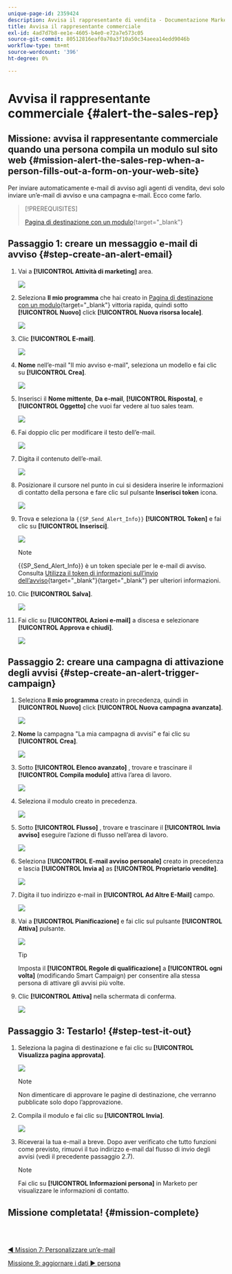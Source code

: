 ```yaml
---
unique-page-id: 2359424
description: Avvisa il rappresentante di vendita - Documentazione Marketo - Documentazione del prodotto
title: Avvisa il rappresentante commerciale
exl-id: 4ad7d7b8-ee1e-4605-b4e0-e72a7e573c05
source-git-commit: 80512816eaf0a70a3f10a50c34aeea14edd9046b
workflow-type: tm+mt
source-wordcount: '396'
ht-degree: 0%

---
```


# Avvisa il rappresentante commerciale {#alert-the-sales-rep}

## Missione: avvisa il rappresentante commerciale quando una persona compila un modulo sul sito web {#mission-alert-the-sales-rep-when-a-person-fills-out-a-form-on-your-web-site}

Per inviare automaticamente e-mail di avviso agli agenti di vendita, devi solo inviare un’e-mail di avviso e una campagna e-mail. Ecco come farlo.

>[!PREREQUISITES]
>
>[Pagina di destinazione con un modulo](/help/marketo/getting-started/quick-wins/landing-page-with-a-form.md){target="_blank"}

## Passaggio 1: creare un messaggio e-mail di avviso {#step-create-an-alert-email}

1. Vai a **[!UICONTROL Attività di marketing]** area.

   ![](assets/alert-the-sales-rep-1.png)

1. Seleziona **Il mio programma** che hai creato in [Pagina di destinazione con un modulo](/help/marketo/getting-started/quick-wins/landing-page-with-a-form.md){target="_blank"} vittoria rapida, quindi sotto **[!UICONTROL Nuovo]** click **[!UICONTROL Nuova risorsa locale]**.

   ![](assets/alert-the-sales-rep-2.png)

1. Clic **[!UICONTROL E-mail]**.

   ![](assets/alert-the-sales-rep-3.png)

1. **Nome** nell’e-mail &quot;Il mio avviso e-mail&quot;, seleziona un modello e fai clic su **[!UICONTROL Crea]**.

   ![](assets/alert-the-sales-rep-4.png)

1. Inserisci il **Nome mittente**, **Da e-mail**, **[!UICONTROL Risposta]**, e **[!UICONTROL Oggetto]** che vuoi far vedere al tuo sales team.

   ![](assets/alert-the-sales-rep-5.png)

1. Fai doppio clic per modificare il testo dell’e-mail.

   ![](assets/alert-the-sales-rep-6.png)

1. Digita il contenuto dell’e-mail.

   ![](assets/alert-the-sales-rep-7.png)

1. Posizionare il cursore nel punto in cui si desidera inserire le informazioni di contatto della persona e fare clic sul pulsante **Inserisci token** icona.

   ![](assets/alert-the-sales-rep-8.png)

1. Trova e seleziona la `{{SP_Send_Alert_Info}}` **[!UICONTROL Token]** e fai clic su **[!UICONTROL Inserisci]**.

   ![](assets/alert-the-sales-rep-9.png)

   >[!NOTE]
   >
   >{{SP_Send_Alert_Info}} è un token speciale per le e-mail di avviso. Consulta [Utilizza il token di informazioni sull’invio dell’avviso](/help/marketo/product-docs/email-marketing/general/using-tokens/use-the-send-alert-info-token.md){target="_blank"}{target="_blank"} per ulteriori informazioni.

1. Clic **[!UICONTROL Salva]**.

   ![](assets/alert-the-sales-rep-10.png)

1. Fai clic su **[!UICONTROL Azioni e-mail]** a discesa e selezionare **[!UICONTROL Approva e chiudi]**.

   ![](assets/alert-the-sales-rep-11.png)

## Passaggio 2: creare una campagna di attivazione degli avvisi {#step-create-an-alert-trigger-campaign}

1. Seleziona **Il mio programma** creato in precedenza, quindi in **[!UICONTROL Nuovo]** click **[!UICONTROL Nuova campagna avanzata]**.

   ![](assets/alert-the-sales-rep-12.png)

1. **Nome** la campagna &quot;La mia campagna di avvisi&quot; e fai clic su **[!UICONTROL Crea]**.

   ![](assets/alert-the-sales-rep-13.png)

1. Sotto **[!UICONTROL Elenco avanzato]** , trovare e trascinare il **[!UICONTROL Compila modulo]** attiva l’area di lavoro.

   ![](assets/alert-the-sales-rep-14.png)

1. Seleziona il modulo creato in precedenza.

   ![](assets/alert-the-sales-rep-15.png)

1. Sotto **[!UICONTROL Flusso]** , trovare e trascinare il **[!UICONTROL Invia avviso]** eseguire l’azione di flusso nell’area di lavoro.

   ![](assets/alert-the-sales-rep-16.png)

1. Seleziona **[!UICONTROL E-mail avviso personale]** creato in precedenza e lascia **[!UICONTROL Invia a]** as **[!UICONTROL Proprietario vendite]**.

   ![](assets/alert-the-sales-rep-17.png)

1. Digita il tuo indirizzo e-mail in **[!UICONTROL Ad Altre E-Mail]** campo.

   ![](assets/alert-the-sales-rep-18.png)

1. Vai a **[!UICONTROL Pianificazione]** e fai clic sul pulsante **[!UICONTROL Attiva]** pulsante.

   ![](assets/alert-the-sales-rep-19.png)

   >[!TIP]
   >
   >Imposta il **[!UICONTROL Regole di qualificazione]** a **[!UICONTROL ogni volta]** (modificando Smart Campaign) per consentire alla stessa persona di attivare gli avvisi più volte.

1. Clic **[!UICONTROL Attiva]** nella schermata di conferma.

   ![](assets/alert-the-sales-rep-20.png)

## Passaggio 3: Testarlo! {#step-test-it-out}

1. Seleziona la pagina di destinazione e fai clic su **[!UICONTROL Visualizza pagina approvata]**.

   ![](assets/alert-the-sales-21.png)

   >[!NOTE]
   >
   >Non dimenticare di approvare le pagine di destinazione, che verranno pubblicate solo dopo l’approvazione.

1. Compila il modulo e fai clic su **[!UICONTROL Invia]**.

   ![](assets/alert-the-sales-22.png)

1. Riceverai la tua e-mail a breve. Dopo aver verificato che tutto funzioni come previsto, rimuovi il tuo indirizzo e-mail dal flusso di invio degli avvisi (vedi il precedente passaggio 2.7).

   >[!NOTE]
   >
   >Fai clic su **[!UICONTROL Informazioni persona]** in Marketo per visualizzare le informazioni di contatto.

## Missione completata! {#mission-complete}

<br> 

[◄ Mission 7: Personalizzare un’e-mail](/help/marketo/getting-started/quick-wins/personalize-an-email.md)

[Missione 9: aggiornare i dati ► persona](/help/marketo/getting-started/quick-wins/update-person-data.md)
